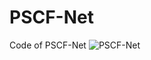 # PSCF-Net
Code of PSCF-Net
![PSCF-Net](https://user-images.githubusercontent.com/18655392/227705127-7dec6638-86fb-4d66-b3f8-1233d62a60a5.png)
